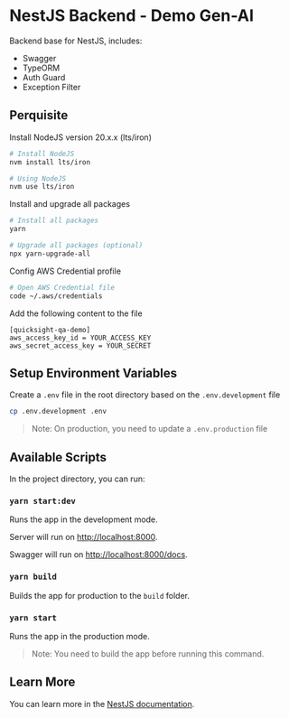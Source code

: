 # NestJS Backend - Demo Gen-AI

Backend base for NestJS, includes:

-   Swagger
-   TypeORM
-   Auth Guard
-   Exception Filter

## Perquisite

Install NodeJS version 20.x.x (lts/iron)

```bash
# Install NodeJS
nvm install lts/iron

# Using NodeJS
nvm use lts/iron
```

Install and upgrade all packages

```bash
# Install all packages
yarn

# Upgrade all packages (optional)
npx yarn-upgrade-all
```

Config AWS Credential profile

```bash
# Open AWS Credential file
code ~/.aws/credentials
```

Add the following content to the file

```text
[quicksight-qa-demo]
aws_access_key_id = YOUR_ACCESS_KEY
aws_secret_access_key = YOUR_SECRET
```

## Setup Environment Variables

Create a `.env` file in the root directory based on the `.env.development` file

```bash
cp .env.development .env
```

> Note: On production, you need to update a `.env.production` file

## Available Scripts

In the project directory, you can run:

### `yarn start:dev`

Runs the app in the development mode.

Server will run on [http://localhost:8000](http://localhost:8000).

Swagger will run on [http://localhost:8000/docs](http://localhost:8000/docs).

### `yarn build`

Builds the app for production to the `build` folder.

### `yarn start`

Runs the app in the production mode.

> Note: You need to build the app before running this command.

## Learn More

You can learn more in the [NestJS documentation](https://docs.nestjs.com).
